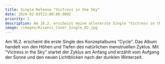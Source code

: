 ```yaml
---
title: Single Release "Victress in the Sky"
date: 2024-02-03T23:00:00.000Z
priority: 1
description: Am 16.2. erscheint meine allererste Single "Victress in the Sky"
image: /images/Kisanii_Cover_Single_02.jpg
---
```



Am 16.2. erscheint die erste Single des Konzeptalbums "Cycle". Das Album handelt von den Höhen und Tiefen des natürlichen menstruellen Zyklus. Mit "Victress in the Sky" startet der Zyklus am Anfang und erzählt vom Aufgang der Sonne und den neuen Lichtblicken nach der dunklen Winterzeit. 
